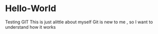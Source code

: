 # Hello-World
Testing GIT
This is just alittle about myself
Git is new to me , so I want to understand
how it works
